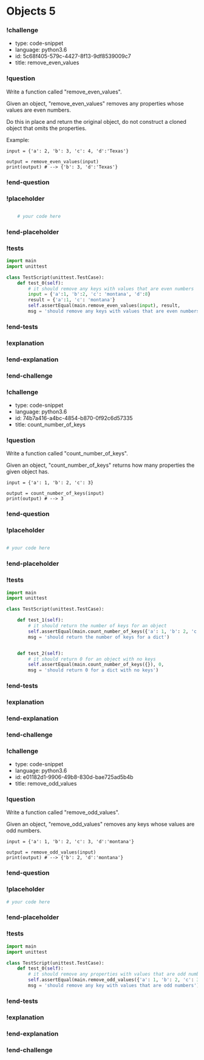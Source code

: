 # Objects 5

### !challenge

* type: code-snippet
* language: python3.6
* id: 5c68f405-579c-4427-8f13-9df8539009c7
* title: remove_even_values

### !question

Write a function called "remove_even_values".

Given an object, "remove_even_values" removes any properties whose values are even numbers.

Do this in place and return the original object, do not construct a cloned object that omits the properties.

Example:

```
input = {'a': 2, 'b': 3, 'c': 4, 'd':'Texas'}

output = remove_even_values(input)
print(output) # --> {'b': 3, 'd':'Texas'}
```

### !end-question

### !placeholder

```python

    # your code here

```

### !end-placeholder

### !tests

```python
import main
import unittest

class TestScript(unittest.TestCase):
    def test_0(self):
        # it should remove any keys with values that are even numbers
        input = {'a':1, 'b':2, 'c': 'montana', 'd':8}
        result = {'a':1, 'c': 'montana'}
        self.assertEqual(main.remove_even_values(input), result,
        msg = 'should remove any keys with values that are even numbers')

```

### !end-tests

### !explanation

### !end-explanation

### !end-challenge

### !challenge

* type: code-snippet
* language: python3.6
* id: 74b7a416-a4bc-4854-b870-0f92c6d57335
* title: count_number_of_keys

### !question

Write a function called "count_number_of_keys".

Given an object, "count_number_of_keys" returns how many properties the given object has.

```
input = {'a': 1, 'b': 2, 'c': 3}

output = count_number_of_keys(input)
print(output) # --> 3
```

### !end-question

### !placeholder

```python

# your code here


```

### !end-placeholder

### !tests

```python
import main
import unittest

class TestScript(unittest.TestCase):

    def test_1(self):
        # it should return the number of keys for an object
        self.assertEqual(main.count_number_of_keys({'a': 1, 'b': 2, 'c': 3}), 3,
        msg = 'should return the number of keys for a dict')


    def test_2(self):
        # it should return 0 for an object with no keys
        self.assertEqual(main.count_number_of_keys({}), 0,
        msg = 'should return 0 for a dict with no keys')


```

### !end-tests

### !explanation

### !end-explanation

### !end-challenge

### !challenge

* type: code-snippet
* language: python3.6
* id: e01182d1-9906-49b8-830d-bae725ad5b4b
* title: remove_odd_values

### !question

Write a function called "remove_odd_values".

Given an object, "remove_odd_values" removes any keys whose values are odd numbers.

```
input = {'a': 1, 'b': 2, 'c': 3, 'd':'montana'}

output = remove_odd_values(input)
print(output) # --> {'b': 2, 'd':'montana'}
```

### !end-question

### !placeholder

```python
# your code here


```

### !end-placeholder

### !tests

```python
import main
import unittest

class TestScript(unittest.TestCase):
    def test_0(self):
        # it should remove any properties with values that are odd numbers
        self.assertEqual(main.remove_odd_values({'a': 1, 'b': 2, 'c': 3, 'd':'Montana'}), {'b': 2, 'd':'Montana'},
        msg = 'should remove any key with values that are odd numbers')

```

### !end-tests

### !explanation

### !end-explanation

### !end-challenge
